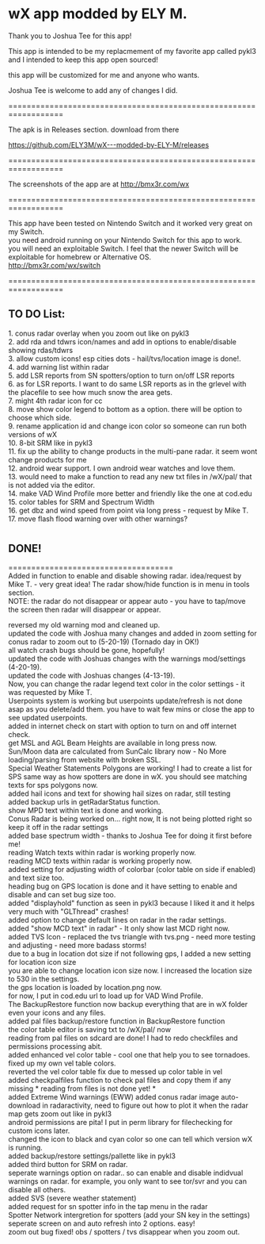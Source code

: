 # wX app modded by ELY M.

Thank you to Joshua Tee for this app! 

This app is intended to be my replacmement of my favorite app called pykl3   
and I intended to keep this app open sourced!    

this app will be customized for me and anyone who wants.  

Joshua Tee is welcome to add any of changes I did.  

==================================================================

The apk is in Releases section. download from there   

https://github.com/ELY3M/wX---modded-by-ELY-M/releases  

==================================================================   

The screenshots of the app are at 
http://bmx3r.com/wx 

==================================================================

This app have been tested on Nintendo Switch and it worked very great on my Switch.  
you need android running on your Nintendo Switch for this app to work.   
you will need an exploitable Switch.  I feel that the newer Switch will be exploitable 
for homebrew or Alternative OS.  
http://bmx3r.com/wx/switch

==================================================================   

## TO DO List: 

1\. conus radar overlay when you zoom out like on pykl3   
2\. add rda and tdwrs icon/names and add in options to enable/disable showing rdas/tdwrs   
3\. allow custom icons! esp cities dots - hail/tvs/location image is done!.    
4\. add warning list within radar  
5\. add LSR reports from SN spotters/option to turn on/off LSR reports  
6\. as for LSR reports.  I want to do same LSR reports as in the grlevel with the placefile to see how much snow the area gets.    
7\. might 4th radar icon for cc  
8\. move show color legend to bottom as a option.  there will be option to choose which side.     
9\. rename application id and change icon color so someone can run both versions of wX   
10\. 8-bit SRM like in pykl3  
11\. fix up the ability to change products in the multi-pane radar. it seem wont change products for me  
12\. android wear support. I own android wear watches and love them.      
13\. would need to make a function to read any new txt files in /wX/pal/ that is not added via the editor.  
14\. make VAD Wind Profile more better and friendly  like the one at cod.edu    
15\. color tables for SRM and Spectrum Width  
16\. get dbz and wind speed from point via long press - request by Mike T.      
17\.  move flash flood warning over with other warnings?   


#
## DONE!
====================================   
Added in function to enable and disable showing radar.  idea/request by Mike T. - very great idea!   The radar show/hide function is in menu in tools section.    
NOTE:  the radar do not disappear or appear auto - you have to tap/move the screen then radar will disappear or appear.    
         
reversed my old warning mod and cleaned up.   
updated the code with Joshua many changes and added in zoom setting for conus radar to zoom out to (5-20-19) (Tornado day in OK!)   
all watch crash bugs should be gone, hopefully!   
updated the code with Joshuas changes with the warnings mod/settings (4-20-19).   
updated the code with Joshuas changes (4-13-19).     
Now, you can change the radar legend text color in the color settings - it was requested by Mike T.  
Userpoints system is working but userpoints update/refresh is not done asap as you delete/add them.  you have to wait few mins or close the app to see updated userpoints.     
added in internet check on start with option to turn on and off internet check.    
get MSL and AGL Beam Heights are available in long press now.  
Sun/Moon data are calculated from SunCalc library now - No More loading/parsing from website with broken SSL.   
Special Weather Statements Polygons are working!  I had to create a list for SPS same way as how spotters are done in wX.  you should see matching texts for sps polygons now.      
added hail icons and text for showing hail sizes on radar, still testing  
added backup urls in getRadarStatus function.  
show MPD text within text is done and working.   
Conus Radar is being worked on... right now, It is not being plotted right  so keep it off in the radar settings  
added base spectrum width - thanks to Joshua Tee for doing it first before me!  
reading Watch texts within radar is working properly now.  
reading MCD texts within radar is working properly now.  
added setting for adjusting width of colorbar (color table on side if enabled) and text size too.  
heading bug on GPS location is done and it have setting to enable and disable and can set bug size too.    
added "displayhold" function as seen in pykl3 because I liked it and it helps very much with "GLThread" crashes!  
added option to change default lines on radar in the radar settings.  
added "show MCD text" in radar" - It only show last MCD right now.  
added TVS Icon - replaced the tvs triangle with tvs.png - need more testing and adjusting - need more badass storms!  
due to a bug in location dot size if not following gps, I added a new setting for location icon size  
you are able to change location icon size now.  I increased the location size to 530 in the settings.    
the gps location is loaded by location.png now.    
for now, I put in cod.edu url to load up for VAD Wind Profile.  
The BackupRestore function now backup everything that are in wX folder even your icons and any files.  
added pal files backup/restore function in BackupRestore function  
the color table editor is saving txt to /wX/pal/ now  
reading from pal files on sdcard are done!  I had to redo checkfiles and permissions processing abit.   
added enhanced vel color table - cool one that help you to see tornadoes.     
fixed up my own vel table colors.     
reverted the vel color table fix due to messed up color table in vel  
added checkpalfiles function to check pal files and copy them if any missing * reading from files is not done yet! *       
added Extreme Wind warnings (EWW) 
added conus radar image auto-download in radaractivity, need to figure out how to plot it when the radar map gets zoom out like in pykl3  
android permissions are pita! I put in perm library for filechecking for custom icons later.    
changed the icon to black and cyan color so one can tell which version wX is running.    
added backup/restore settings/pallette like in pykl3    
added third button for SRM on radar.    
seperate warnings option on radar.. so can enable and disable indidvual warnings on radar. for example, you only want to see tor/svr and you can disable all others.  
added SVS (severe weather statement)  
added request for sn spotter info in the tap menu in the radar  
Spotter Network intergretion for spotters (add your SN key in the settings)   
seperate screen on and auto refresh into 2 options. easy!   
zoom out bug fixed!  obs / spotters / tvs disappear when you zoom out.  

  
